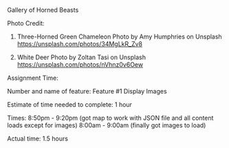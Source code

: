 Gallery of Horned Beasts

Photo Credit:

1. Three-Horned Green Chameleon
Photo by Amy Humphries on Unsplash
https://unsplash.com/photos/34MgLkR_Zv8

2. White Deer
Photo by Zoltan Tasi on Unsplash
https://unsplash.com/photos/nVhnz0v6Oew


Assignment Time:

Number and name of feature: Feature #1 Display Images

Estimate of time needed to complete: 1 hour

Times: 8:50pm - 9:20pm (got map to work with JSON file and all content loads except for images)
8:00am - 9:00am (finally got images to load)

Actual time: 1.5 hours
